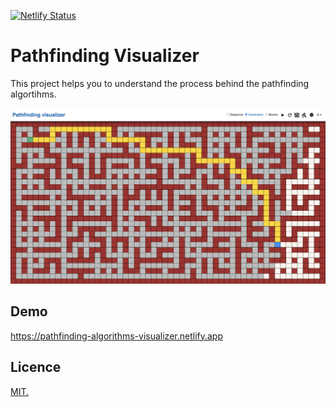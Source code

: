 [![Netlify Status](https://api.netlify.com/api/v1/badges/68aa4e24-23d3-4e0e-b711-d07486e9ab81/deploy-status)](https://app.netlify.com/sites/pathfinding-algorithms-visualizer/deploys)

# Pathfinding Visualizer

This project helps you to understand the process behind the pathfinding algortihms.

![demo](./demo.png)

## Demo

https://pathfinding-algorithms-visualizer.netlify.app

## Licence

[MIT.](https://github.com/mxjoly/pathfinding-visualizer/blob/master/LICENSE)
